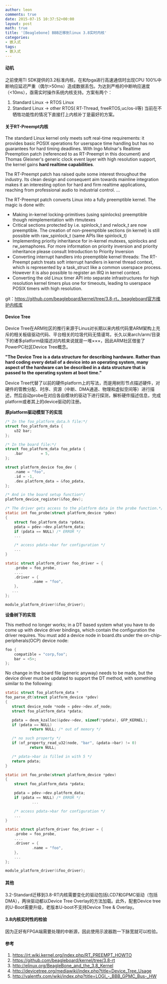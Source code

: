```yaml
---
author: leon
comments: true
date: 2015-07-15 10:37:52+00:00
layout: post
math: true
title: '[Beaglebone] BBB迁移到linux 3.8实时内核'
categories:
- 嵌入式
tags:
- 嵌入式
---
```




#### 动机

之前使用TI SDK提供的3.2标准内核，在和fpga进行高速通信时出现CPU 100%中断响应延迟严重（偶尔>50ms）造成数据丢包。为达到严格的中断响应速度（<10ms），亟需实时操作系统内核支持。方案有两个：

1. Standard Linux -> RTOS Linux
2. Standard Linux -> other RTOS( RT-Thread, freeRTOS,uc/os-ii等)
当前在不牺牲功能性的情况下直接打上内核补丁是最好的方案。

#### 关于RT-Preempt内核
The standard Linux kernel only meets soft real-time requirements: it provides basic POSIX operations for userspace time handling but has no guarantees for hard timing deadlines. With Ingo Molnar's Realtime Preemption patch (referenced to as RT-Preempt in this document) and Thomas Gleixner's generic clock event layer with high resolution support, the kernel gains **hard realtime capabilities**.

The RT-Preempt patch has raised quite some interest throughout the industry. Its clean design and consequent aim towards mainline integration makes it an interesting option for hard and firm realtime applications, reaching from professional audio to industrial control.
...

The RT-Preempt patch converts Linux into a fully preemptible kernel. The magic is done with:

- Making in-kernel locking-primitives (using spinlocks) preemptible though reimplementation with rtmutexes
- Critical sections protected by i.e. spinlock_t and rwlock_t are now preemptible. The creation of non-preemptible sections (in kernel) is still possible with raw_spinlock_t (same APIs like spinlock_t)
- Implementing priority inheritance for in-kernel mutexes, spinlocks and rw_semaphores. For more information on priority inversion and priority inheritance please consult Introduction to Priority Inversion
- Converting interrupt handlers into preemptible kernel threads: The RT-Preempt patch treats soft interrupt handlers in kernel thread context, which is represented by a task_struct like a common userspace process. However it is also possible to register an IRQ in kernel context.
- Converting the old Linux timer API into separate infrastructures for high resolution kernel timers plus one for timeouts, leading to userspace POSIX timers with high resolution.

git：https://github.com/beagleboard/kernel/tree/3.8-rt，beagleboard官方维护内核库

#### Device Tree
Device Tree在ARM社区的推行来源于Linus对长期以来内核代码里ARM架构上充斥的相关板级驱动代码、平台相关的垃圾代码无情谩骂，长久以来arch/arm/目录下的诸多platform级描述对内核来说就是一堆×××，因此ARM社区借鉴了PowerPC社区Device Tree概念。

**"The Device Tree is a data structure for describing hardware. Rather than hard coding every detail of a device into an operating system, many aspect of the hardware can be described in a data structure that is passed to the operating system at boot time."**

Device Tree代替了以前的硬件platform上的写法，而是用树形节点描述硬件，对硬件的管教分配、时序、资源（中断、DMA通道、物理和虚拟空间等）进行描述，然后自动probe在对应各自模块的驱动下进行探测，解析硬件描述信息，完成platform或者其上的device驱动的注册。

**原platform驱动模型下的实现**

```c
/* In the foo_platform_data.h file:*/
struct foo_platform_data {
    u32 bar;
};

/* In the board file:*/
struct foo_platform_data foo_pdata {
    .bar        = 5,
};

struct platform_device foo_dev {
    .name = "foo",
    .id = -1,
    .dev.platform_data = &foo_pdata,
};

/* And in the board setup function*/
platform_device_register(&foo_dev);

/* The driver gets access to the platform data in the probe function.*/
static int foo_probe(struct platform_device *pdev)
{
    struct foo_platform_data *pdata;
    pdata = pdev->dev.platform_data;
    if (pdata == NULL) /* ERROR */
    ...

    /* access pdata->bar for configuration */
    ...
}

static struct platform_driver foo_driver = {
    .probe = foo_probe,
    ....
    .driver = {
            .name = "foo",
    },
   ...
};

module_platform_driver(&foo_driver);
```

**设备树下的实现**

This method no longer works; in a DT based system what you have to do come up with device driver bindings, which contain the configuration the driver requires.
You must add a device node in board.dts under the on-chip-peripherals(OCP) device node:

```c
foo {
    compatible = "corp,foo";
    bar = <5>;
};
```

No change in the board file (generic anyway) needs to be made, but the device driver must be updated to support the DT method, with something similar to the following:

```c
static struct foo_platform_data *
foo_parse_dt(struct platform_device *pdev)
{
   struct device_node *node = pdev->dev.of_node;
   struct foo_platform_data *pdata;

   pdata = devm_kzalloc(&pdev->dev, sizeof(*pdata), GFP_KERNEL);
   if (pdata == NULL)
           return NULL; /* out of memory */

   /* no such property */
   if (of_property_read_u32(node, "bar", &pdata->bar) != 0)
           return NULL;

   /* pdata->bar is filled in with 5 */
   return pdata;
}

static int foo_probe(struct platform_device *pdev)
{
    struct foo_platform_data *pdata;

    pdata = pdev->dev.platform_data;
    if (pdata == NULL) /* ERROR */
            ...

    /* access pdata->bar for configuration */
    ...
}

static struct platform_driver foo_driver = {
    .probe = foo_probe,
    ....
    .driver = {
            .name = "foo",
    },
    ...
};

module_platform_driver(&foo_driver);
```

#### 其他
3.2-Standard迁移到3.8-RT内核需要变化的驱动包括LCD7和GPMC驱动（包括DMA），两块驱动都以Device Tree Overlay的方法加载。此外，配套Device tree的U-Boot需要升级，老版本U-boot不支持Device Tree & Overlay。

#### 3.8内核实时性的检验

因为正好有FPGA端需要处理的中断源，因此使用示波器跑一下脉宽就可以检验。


#### 参考
1. https://rt.wiki.kernel.org/index.php/RT_PREEMPT_HOWTO
2. https://github.com/beagleboard/kernel/tree/3.8-rt
3. http://elinux.org/BeagleBone_and_the_3.8_Kernel
4. http://devicetree.org/mediawiki/index.php?title=Device_Tree_Usage
5. http://valentfx.com/wiki/index.php?title=LOGI_-_BBB_GPMC_Bus-_HW
